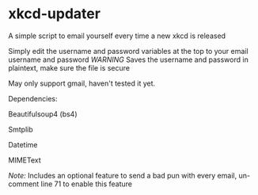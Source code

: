 # xkcd-updater
A simple script to email yourself every time a new xkcd is released

Simply edit the username and password variables at the top to your email username and password
*WARNING* Saves the username and password in plaintext, make sure the file is secure

May only support gmail, haven't tested it yet.


Dependencies:

Beautifulsoup4 (bs4) 

Smtplib 

Datetime 

MIMEText 


*Note:* Includes an optional feature to send a bad pun with every email, un-comment line 71 to enable this feature
